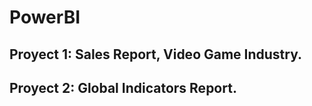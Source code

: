 # PowerBI

## Proyect 1: Sales Report, Video Game Industry.

## Proyect 2: Global Indicators Report.

